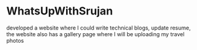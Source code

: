 # WhatsUpWithSrujan
developed a website where I could write technical blogs, update resume, the website also has a gallery page where I will be uploading my travel photos
